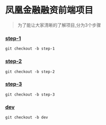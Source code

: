 # 凤凰金融融资前端项目

> 为了能让大家清晰的了解项目,分为3个步骤

### [step-1](../step-1)
``git checkout -b step-1``<br/>
### [step-2](../step-2)
``git checkout -b step-2``<br/>
### [step-3](../step-3)
``git checkout -b step-3``<br/>
### [dev](../dev)
``git checkout -b dev``
